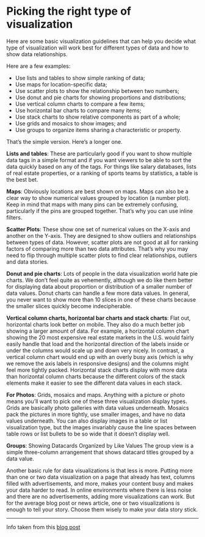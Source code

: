 # Picking the right type of visualization

Here are some basic visualization guidelines that can help you decide what type of visualization will work best for different types of data and how to show data relationships. 

Here are a few examples:

* Use lists and tables to show simple ranking of data;
* Use maps for location-specific data;
* Use scatter plots to show the relationship between two numbers;
* Use donut and pie charts for showing proportions and distributions;
* Use vertical column charts to compare a few items;
* Use horizontal bar charts to compare many items;
* Use stack charts to show relative components as part of a whole;
* Use grids and mosaics to show images; and
* Use groups to organize items sharing a characteristic or property.

That’s the simple version. Here’s a longer one.

**Lists and tables**: These are particularly good if you want to show multiple data tags in a simple format and if you want viewers to be able to sort the data quickly based on any of the tags. For things like salary databases, lists of real estate properties, or a ranking of sports teams by statistics, a table is the best bet.

**Maps**: Obviously locations are best shown on maps. Maps can also be a clear way to show numerical values grouped by location (a number plot). Keep in mind that maps with many pins can be extremely confusing, particularly if the pins are grouped together. That’s why you can use inline filters.

**Scatter Plots**: These show one set of numerical values on the X-axis and another on the Y-axis. They are designed to show outliers and relationships between types of data. However, scatter plots are not good at all for ranking factors of comparing more than two data attributes. That’s why you may need to flip through multiple scatter plots to find clear relationships, outliers and data stories.

**Donut and pie charts**: Lots of people in the data visualization world hate pie charts. We don’t feel quite as vehemently, although we do like them better for displaying data about proportion or distribution of a smaller number of data values. Donut charts can handle a few more data values. In general, you never want to show more than 10 slices in one of these charts because the smaller slices quickly become indecipherable.

**Vertical column charts, horizontal bar charts and stack charts**: Flat out, horizontal charts look better on mobile. They also do a much better job showing a larger amount of data. For example, a horizontal column chart showing the 20 most expensive real estate markets in the U.S. would fairly easily handle that load and the horizontal direction of the labels inside or under the columns would scale up and down very nicely. In contrast, a vertical column chart would end up with an overly busy axis (which is why we remove the axis labels in responsive designs) and the columns might feel more tightly packed. Horizontal stack charts display with more data than horizontal column charts because the different colors of the stack elements make it easier to see the different data values in each stack. 

**For Photos**: Grids, mosaics and maps. Anything with a picture or photo means you’ll want to pick one of these three visualization display types. Grids are basically photo galleries with data values underneath. Mosaics pack the pictures in more tightly, use smaller images, and have no data values underneath. You can also display images in a table or list visualization type, but the images invariably cause the line spaces between table rows or list bullets to be so wide that it doesn’t display well.

**Groups**: Showing Datacards Organized by Like Values The group view is a simple three-column arrangement that shows datacard titles grouped by a data value. 

Another basic rule for data visualizations is that less is more. Putting more than one or two data visualization on a page that already has text, columns filled with advertisements, and more, makes your content busy and makes your data harder to read. In online environments where there is less noise and there are no advertisements, adding more visualizations can work. But for the average blog post or news article, one or two visualizations is enough to tell your story. Choose them wisely to make your data story stick.

-----

Info taken from this [blog post](http://blog.silk.co/post/120086012962/picking-the-right-visualization-for-your-data)
